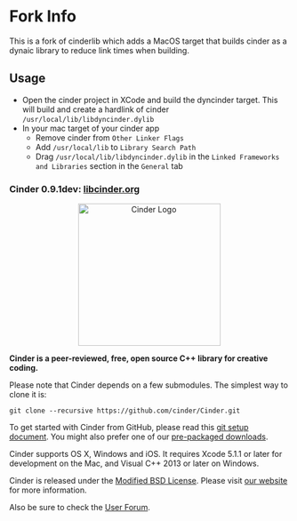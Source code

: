 # Fork Info

This is a fork of cinderlib which adds a MacOS target that builds cinder as a dynaic library to reduce link times when building.

## Usage

- Open the cinder project in XCode and build the dyncinder target. This will build and create a hardlink of cinder `/usr/local/lib/libdyncinder.dylib`
- In your mac target of your cinder app
  - Remove cinder from `Other Linker Flags`
  - Add `/usr/local/lib` to `Library Search Path`
  - Drag `/usr/local/lib/libdyncinder.dylib` in the `Linked Frameworks and Libraries` section in the `General` tab

### Cinder 0.9.1dev: [libcinder.org](http://libcinder.org)

<p align="center">
  <img src="https://libcinder.org/docs/_assets/images/cinder_logo.svg" alt="Cinder Logo" width="256" height="auto"/>
</p>

**Cinder is a peer-reviewed, free, open source C++ library for creative coding.**

Please note that Cinder depends on a few submodules. The simplest way to clone it is:<br />
```
git clone --recursive https://github.com/cinder/Cinder.git
```

To get started with Cinder from GitHub, please read this [git setup document](https://libcinder.org/docs/guides/git/index.html). You might also prefer one of our [pre-packaged downloads](https://libcinder.org/download).

Cinder supports OS X, Windows and iOS. It requires Xcode 5.1.1 or later for development on the Mac, and Visual C++ 2013 or later on Windows.

Cinder is released under the [Modified BSD License](docs/COPYING). Please visit [our website](https://libcinder.org) for more information.

Also be sure to check the [User Forum](http://forum.libcinder.org/#AllForums).
